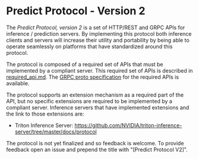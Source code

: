 # Predict Protocol - Version 2

The *Predict Protocol, version 2* is a set of HTTP/REST and GRPC APIs
for inference / prediction servers. By implementing this protocol both
inference clients and servers will increase their utility and
portability by being able to operate seamlessly on platforms that have
standardized around this protocol.

The protocol is composed of a required set of APIs that must be
implemented by a compliant server. This required set of APIs is
described in [required_api.md](./required_api.md). The [GRPC proto
specification](https://github.com/NVIDIA/triton-inference-server/blob/master/docs/protocol/grpc_core_service.proto)
for the required APIs is available.

The protocol supports an extension mechanism as a required part of the
API, but no specific extensions are required to be implemented by a
compliant server. Inference servers that have implemented extensions
and the link to those extensions are:

- Triton Inference Server:
  https://github.com/NVIDIA/triton-inference-server/tree/master/docs/protocol

The protocol is not yet finalized and so feedback is welcome. To
provide feedback open an issue and prepend the title with "[Predict
Protocol V2]".
